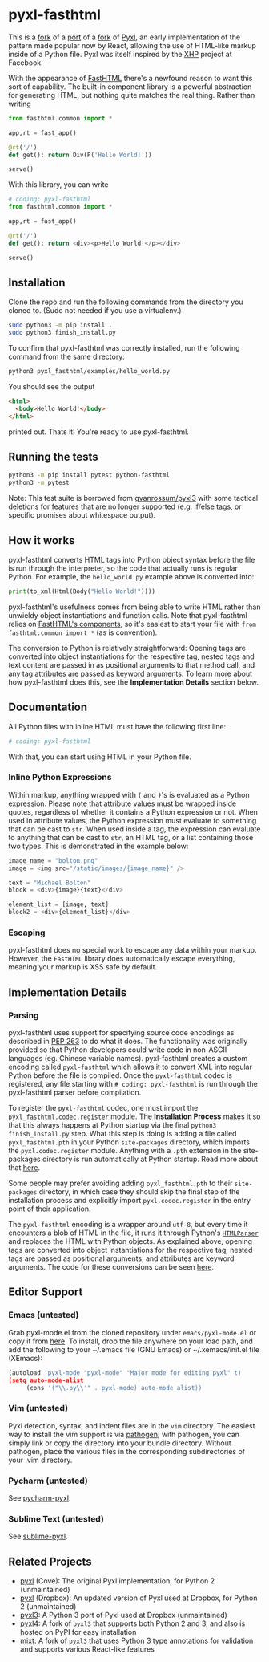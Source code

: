 # pyxl-fasthtml

This is a [fork](https://github.com/astonm/pyxl-fasthtml) of a [port](https://github.com/gvanrossum/pyxl3) of a [fork](https://github.com/dropbox/pyxl) of [Pyxl](https://github.com/awable/pyxl), an early implementation of the pattern made popular now by React, allowing the use of HTML-like markup inside of a Python file. Pyxl was itself inspired by the [XHP](https://github.com/facebook/xhp/wiki) project at Facebook.

With the appearance of [FastHTML](https://docs.fastht.ml/) there's a newfound reason to want this sort of capability. The built-in component library
is a powerful abstraction for generating HTML, but nothing quite matches the real thing. Rather than writing

```py
from fasthtml.common import *

app,rt = fast_app()

@rt('/')
def get(): return Div(P('Hello World!'))

serve()
```

With this library, you can write

```py
# coding: pyxl-fasthtml
from fasthtml.common import *

app,rt = fast_app()

@rt('/')
def get(): return <div><p>Hello World!</p></div>

serve()
```

## Installation

Clone the repo and run the following commands from the directory you cloned to.  (Sudo not needed if you use a virtualenv.)

```sh
sudo python3 -m pip install .
sudo python3 finish_install.py
```

To confirm that pyxl-fasthtml was correctly installed, run the following command from the same directory:

```sh
python3 pyxl_fasthtml/examples/hello_world.py
```

You should see the output
```html
<html>
  <body>Hello World!</body>
</html>
```
printed out. Thats it! You're ready to use pyxl-fasthtml.

## Running the tests

```sh
python3 -m pip install pytest python-fasthtml
python3 -m pytest
```

Note: This test suite is borrowed from [gvanrossum/pyxl3](https://github.com/gvanrossum/pyxl3) with some tactical deletions for features that are no longer supported (e.g. if/else tags, or specific promises about whitespace output).

## How it works

pyxl-fasthtml converts HTML tags into Python object syntax before the file is run through the interpreter, so the code that actually runs is regular Python. For example, the `hello_world.py` example above is converted into:

```py
print(to_xml(Html(Body("Hello World!"))))
```

pyxl-fasthtml's usefulness comes from being able to write HTML rather than unwieldy object instantiations and function calls. Note that pyxl-fasthtml relies on [FastHTML's components](https://docs.fastht.ml/api/components.html), so it's easiest to start your file with `from fasthtml.common import *` (as is convention).

The conversion to Python is relatively straightforward: Opening tags are converted into object instantiations for the respective tag, nested tags and text content are passed in as positional arguments to that method call, and any tag attributes are passed as keyword arguments. To learn more about how pyxl-fasthtml does this, see the **Implementation Details** section below.

## Documentation

All Python files with inline HTML must have the following first line:

```py
# coding: pyxl-fasthtml
```

With that, you can start using HTML in your Python file.

### Inline Python Expressions

Within markup, anything wrapped with `{` and `}`'s is evaluated as a Python expression. Please note that attribute values must be wrapped inside quotes, regardless of whether it contains a Python expression or not. When used in attribute values, the Python expression must evaluate to something that can be cast to `str`. When used inside a tag, the expression can evaluate to anything that can be cast to `str`, an HTML tag, or a list containing those two types. This is demonstrated in the example below:

```py
image_name = "bolton.png"
image = <img src="/static/images/{image_name}" />

text = "Michael Bolton"
block = <div>{image}{text}</div>

element_list = [image, text]
block2 = <div>{element_list}</div>
```
### Escaping

pyxl-fasthtml does no special work to escape any data within your markup. However, the `FastHTML` library does automatically escape everything, meaning your markup is XSS safe by default.

## Implementation Details

### Parsing

pyxl-fasthtml uses support for specifying source code encodings as described in [PEP 263](http://www.python.org/dev/peps/pep-0263/) to do what it does. The functionality was originally provided so that Python developers could write code in non-ASCII languages (eg. Chinese variable names). pyxl-fasthtml creates a custom encoding called `pyxl-fasthtml` which allows it to convert XML into regular Python before the file is compiled. Once the `pyxl-fasthtml` codec is registered, any file starting with `# coding: pyxl-fasthtml` is run through the pyxl-fasthtml parser before compilation.

To register the `pyxl-fasthtml` codec, one must import the [`pyxl_fasthtml.codec.register`](https://github.com/astonm/pyxl-fasthtml/blob/master/pyxl_fasthtml/codec/register.py) module. The **Installation Process** makes it so that this always happens at Python startup via the final `python3 finish_install.py` step. What this step is doing is adding a file called `pyxl_fasthtml.pth` in your Python `site-packages` directory, which imports the `pyxl.codec.register` module. Anything with a `.pth` extension in the site-packages directory is run automatically at Python startup. Read more about that [here](http://docs.python.org/library/site.html).

Some people may prefer avoiding adding `pyxl_fasthtml.pth` to their `site-packages` directory, in which case they should skip the final step of the installation process and explicitly import `pyxl.codec.register` in the entry point of their application.

The `pyxl-fasthtml` encoding is a wrapper around `utf-8`, but every time it encounters a blob of HTML in the file, it runs it through Python's [`HTMLParser`](http://docs.python.org/library/htmlparser.html) and replaces the HTML with Python objects. As explained above, opening tags are converted into object instantiations for the respective tag, nested tags are passed as positional arguments, and attributes are keyword arguments. The code for these conversions can be seen [here](https://github.com/astonm/pyxl-fasthtml/blob/master/pyxl_fasthtml/codec/parser.py).

## Editor Support

### Emacs (untested)

Grab pyxl-mode.el from the cloned repository under `emacs/pyxl-mode.el` or copy it from [here](https://github.com/astonm/pyxl-fasthtml/blob/master/emacs/pyxl-mode.el). To install, drop the file anywhere on your load path, and add the following to your ~/.emacs file (GNU Emacs) or ~/.xemacs/init.el file (XEmacs):

```py
(autoload 'pyxl-mode "pyxl-mode" "Major mode for editing pyxl" t)
(setq auto-mode-alist
     (cons '("\\.py\\'" . pyxl-mode) auto-mode-alist))
```

### Vim (untested)

Pyxl detection, syntax, and indent files are in the `vim` directory. The easiest way to install the vim support is via [pathogen](https://github.com/tpope/vim-pathogen); with pathogen, you can simply link or copy the directory into your bundle directory. Without pathogen, place the various files in the corresponding subdirectories of your .vim directory.

### Pycharm (untested)

See [pycharm-pyxl](https://github.com/christoffer/pycharm-pyxl).

### Sublime Text (untested)

See [sublime-pyxl](https://github.com/yyjhao/sublime-pyxl).

## Related Projects

- [pyxl](https://github.com/awable/pyxl) (Cove): The original Pyxl implementation, for Python 2 (unmaintained)
- [pyxl](https://github.com/dropbox/pyxl) (Dropbox): An updated version of Pyxl used at Dropbox, for Python 2 (unmaintained)
- [pyxl3](https://github.com/gvanrossum/pyxl3): A Python 3 port of Pyxl used at Dropbox (unmaintained)
- [pyxl4](https://github.com/pyxl4/pyxl4): A fork of `pyxl3` that supports both Python 2 and 3, and also is hosted on PyPI for easy installation
- [mixt](https://github.com/twidi/mixt/): A fork of `pyxl3` that uses Python 3 type annotations for validation and supports various React-like features
